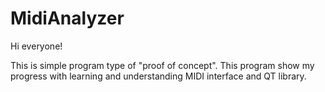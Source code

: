 # MidiAnalyzer

Hi everyone!

This is simple program type of "proof of concept".
This program show my progress with learning and understanding MIDI interface and QT library.
